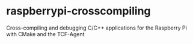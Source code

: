 # raspberrypi-crosscompiling
Cross-compiling and debugging C/C++ applications for the Raspberry Pi with CMake and the TCF-Agent
